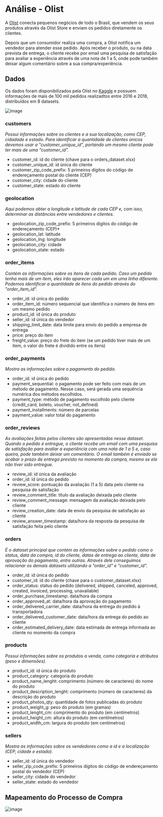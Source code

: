 # Análise - Olist
A [Olist](https://olist.com/pt-br/) conecta pequenos negócios de todo o Brasil, que vendem os seus produtos através da Olist Store e enviam os pedidos diretamente os clientes.

Depois que um consumidor realiza uma compra, a Olist notifica um vendedor para atender esse pedido. Após receber o produto, ou na data prevista de entrega, o cliente recebe por email uma pesquisa de satisfação para avaliar a experiência através de uma nota de 1 a 5, onde pode também deixar algum comentário sobre a sua compra/experiência.

## Dados
Os dados foram disponibilizados pela Olist no [Kaggle](https://www.kaggle.com/datasets/olistbr/brazilian-ecommerce) e possuem informações de mais de 100 mil pedidos realizadtos entre 2016 e 2018, distribuídos em 8 datasets.

![image](https://github.com/simonecrepaldi/analise_dados_olist/assets/77973522/dfc869b9-2e9f-4a64-82ad-2fe7da6b9888)


### customers
*Possui informações sobre os clientes e a sua localização, como CEP, cidadade e estado. Para identificar a quantidade de clientes únicos devemos usar a "customer_unique_id", portando um mesmo cliente pode ter mais de uma "customer_id".*
*	customer_id: id do cliente (chave para o orders_dataset.xlsx)
*	customer_unique_id: id única do cliente
*	customer_zip_code_prefix: 5 primeiros dígitos do código de endereçamento postal do cliente (CEP)
*	customer_city: cidade do cliente
*	customer_state: estado do cliente


### geolocation
*Aqui podemos obter a longitude e latitude de cada CEP e, com isso, determinar as distâncias entre vendedores e clientes.*
*	geolocation_zip_code_prefix: 5 primeiros dígitos do código de endereçamento (CEP)*
*	geolocation_lat: latitude
*	geolocation_lng: longitude
*	geolocation_city: cidade
*	geolocation_state: estado


### order_items
*Contém as informações sobre os itens de cada pedido. Caso um pedido tenha mais de um item, eles irão aparecer cada um em uma linha diferente. Podemos identificar a quantidade de itens do pedido através do "order_item_id".*
*	order_id: id única do pedido
*	order_item_id: número sequencial que identifica o número de itens em um mesmo pedido
*	product_id: id única do produto
*	seller_id: id única do vendedor
*	shipping_limit_date: data limite para envio do pedido a empresa de entrega
*	price: preço do item
*	freight_value: preço do frete do item (se um pedido tiver mais de um item, o valor do frete é dividido entre os itens)


### order_payments
*Mostra as informações sobre o pagamento do pedido.*
*	order_id: id única do pedido
*	payment_sequential: o pagamento pode ser feito com mais de um método de pagamento. Nesse caso, será gerada uma sequência numérica dos métodos escolhidos.
*	payment_type: método de pagamento escolhido pelo cliente (credit_card, boleto, voucher, not_defined)
*	payment_installments: número de parcelas
*	payment_value: valor total do pagamento


### order_reviews
*As avaliações feitas pelos clientes são apresentadas nesse dataset. Quando o pedido é entregue, o cliente recebe um email com uma pesquisa de satisfação para avaliar a experiência com uma nota de 1 a 5 e, caso queira, pode também deixar um comentário. O email também é enviado se acabar o prazo de entrega previsto no momento da compra, mesmo se ela não tiver sido entregue.*
*	review_id: id única da avaliação
*	order_id: id única do pedido
*	review_score: pontuação da avaliação (1 a 5) data pelo cliente na pesquisa de satisfação
*	review_comment_title: título da avaliação deixada pelo cliente
*	review_comment_message: mensagem da avaliação deixada pelo cliente
*	review_creation_date: data de envio da pesquisa de satisfação ao cliente
*	review_answer_timestamp: data/hora da resposta da pesquisa de satisfação feita pelo cliente


### orders
*É o dataset principal que contém as informações sobre o pedido como o status, data da compra, id do cliente, datas de entrega ao cliente, data de aprovação do pagamento, entre outras. Através dele conseguimos relacionar os demais datasets utilizando a "order_id" e "customer_id".*
*	order_id: id única do pedido
*	customer_id: id do cliente (chave para o customer_dataset.xlsx)
*	order_status: status do pedido (delivered, shipped, canceled, approved, created, invoiced, processing, unavailable)
*	order_purchase_timestamp: data/hora da compra
*	order_approved_at: data/hora da aprovação do pagamento
*	order_delivered_carrier_date: data/hora da entrega do pedido à transportadora
*	order_delivered_customer_date: data/hora da entrega do pedido ao cliente
*	order_estimated_delivery_date: data estimada de entrega informada ao cliente no momento da compra


### products
*Possui informações sobre os produtos a venda, como categoria e atributos (peso e dimensões).*
*	product_id: id única do produto
*	product_category: categoria do produto
*	product_name_lenght: comprimento (número de caracteres) do nome do produto
*	product_description_lenght: comprimento (número de caracteres) da descrição do produto
*	product_photos_qty: quantidade de fotos publicadas do produto
*	product_weight_g: peso do produto (em gramas)
*	product_lenght_cm: comprimento do produto (em centímetros)
*	product_height_cm: altura do produto (em centímetros)
*	product_width_cm: largura do produto (em centímetros)


### sellers
*Mostra as informações sobre os vendedores como a id e a localização (CEP, cidade e estado).*
*	seller_id: id única do vendedor
*	seller_zip_code_prefix: 5 primeiros dígitos do código de endereçamento postal do vendedor (CEP)
*	seller_city: cidade do vendedor
*	seller_state: estado do vendedor


## Mapeamento do Processo de Compra
![image](https://github.com/simonecrepaldi/analise_dados_olist/assets/77973522/381d0577-9667-4033-bd90-148677cab373)
